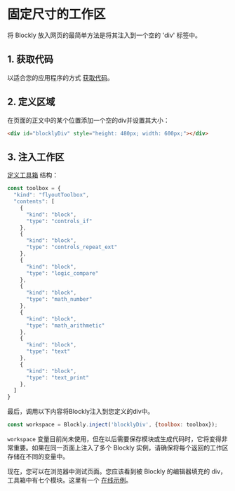 # 固定尺寸的工作区

将 Blockly 放入网页的最简单方法是将其注入到一个空的 'div' 标签中。

## 1. 获取代码

以适合您的应用程序的方式 [获取代码](/guides/get-started.html#获取源代码)。

## 2. 定义区域

在页面的正文中的某个位置添加一个空的div并设置其大小：

```html
<div id="blocklyDiv" style="height: 480px; width: 600px;"></div>
```

## 3. 注入工作区

[定义工具箱](/guides/configure/toolbox.html) 结构：

```javascript
const toolbox = {
  "kind": "flyoutToolbox",
  "contents": [
    {
      "kind": "block",
      "type": "controls_if"
    },
    {
      "kind": "block",
      "type": "controls_repeat_ext"
    },
    {
      "kind": "block",
      "type": "logic_compare"
    },
    {
      "kind": "block",
      "type": "math_number"
    },
    {
      "kind": "block",
      "type": "math_arithmetic"
    },
    {
      "kind": "block",
      "type": "text"
    },
    {
      "kind": "block",
      "type": "text_print"
    },
  ]
}
```

最后，调用以下内容将Blockly注入到您定义的div中。

```javascript
const workspace = Blockly.inject('blocklyDiv', {toolbox: toolbox});
```

`workspace` 变量目前尚未使用，但在以后需要保存模块或生成代码时，它将变得非常重要。如果在同一页面上注入了多个 Blockly 实例，请确保将每个返回的工作区存储在不同的变量中。

现在，您可以在浏览器中测试页面。您应该看到被 Blockly 的编辑器填充的 div，工具箱中有七个模块。这里有一个 [在线示例](https://google.github.io/blockly-samples/examples/fixed-demo/)。